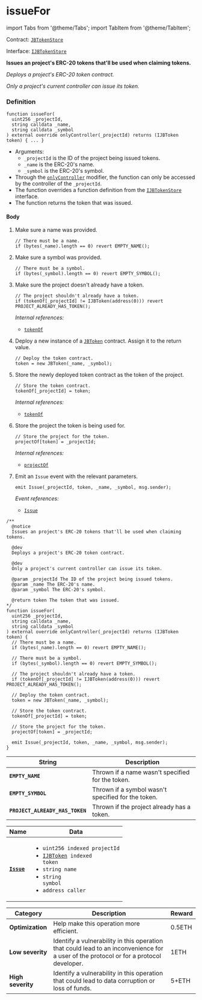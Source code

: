 # issueFor

import Tabs from '@theme/Tabs';
import TabItem from '@theme/TabItem';

Contract: [`JBTokenStore`](/dev/api/v2/contracts/jbtokenstore/README.md)​‌

Interface: [`IJBTokenStore`](/dev/api/v2/interfaces/ijbtokenstore.md)

<Tabs>
<TabItem value="Step by step" label="Step by step">

**Issues an project's ERC-20 tokens that'll be used when claiming tokens.**

_Deploys a project's ERC-20 token contract._

_Only a project's current controller can issue its token._

### Definition

```
function issueFor(
  uint256 _projectId,
  string calldata _name,
  string calldata _symbol
) external override onlyController(_projectId) returns (IJBToken token) { ... }
```

* Arguments:
  * `_projectId` is the ID of the project being issued tokens.
  * `_name` is the ERC-20's name.
  * `_symbol` is the ERC-20's symbol.
* Through the [`onlyController`](/dev/api/v2/contracts/or-abstract/jbcontrollerutility/modifiers/onlycontroller.md) modifier, the function can only be accessed by the controller of the `_projectId`.
* The function overrides a function definition from the [`IJBTokenStore`](/dev/api/v2/interfaces/ijbtokenstore.md) interface.
* The function returns the token that was issued.

#### Body

1.  Make sure a name was provided.

    ```
    // There must be a name.
    if (bytes(_name).length == 0) revert EMPTY_NAME();
    ```
2.  Make sure a symbol was provided.

    ```
    // There must be a symbol.
    if (bytes(_symbol).length == 0) revert EMPTY_SYMBOL();
    ```
3.  Make sure the project doesn't already have a token.

    ```
    // The project shouldn't already have a token.
    if (tokenOf[_projectId] != IJBToken(address(0))) revert PROJECT_ALREADY_HAS_TOKEN();
    ```

    _Internal references:_

    * [`tokenOf`](/dev/api/v2/contracts/jbtokenstore/properties/tokenof.md)
4.  Deploy a new instance of a [`JBToken`](/dev/api/v2/contracts/jbtoken/) contract. Assign it to the return value.

    ```
    // Deploy the token contract.
    token = new JBToken(_name, _symbol);
    ```
5.  Store the newly deployed token contract as the token of the project.

    ```
    // Store the token contract.
    tokenOf[_projectId] = token;
    ```

    _Internal references:_

    * [`tokenOf`](/dev/api/v2/contracts/jbtokenstore/properties/tokenof.md)
6.  Store the project the token is being used for.

    ```
    // Store the project for the token.
    projectOf[token] = _projectId;
    ```

    _Internal references:_

    * [`projectOf`](/dev/api/v2/contracts/jbtokenstore/properties/projectof.md)
7.  Emit an `Issue` event with the relevant parameters.

    ```
    emit Issue(_projectId, token, _name, _symbol, msg.sender);
    ```

    _Event references:_

    * [`Issue`](/dev/api/v2/contracts/jbtokenstore/events/issue.md)

</TabItem>

<TabItem value="Code" label="Code">

```
/**
  @notice
  Issues an project's ERC-20 tokens that'll be used when claiming tokens.

  @dev
  Deploys a project's ERC-20 token contract.

  @dev
  Only a project's current controller can issue its token.

  @param _projectId The ID of the project being issued tokens.
  @param _name The ERC-20's name.
  @param _symbol The ERC-20's symbol.

  @return token The token that was issued.
*/
function issueFor(
  uint256 _projectId,
  string calldata _name,
  string calldata _symbol
) external override onlyController(_projectId) returns (IJBToken token) {
  // There must be a name.
  if (bytes(_name).length == 0) revert EMPTY_NAME();

  // There must be a symbol.
  if (bytes(_symbol).length == 0) revert EMPTY_SYMBOL();

  // The project shouldn't already have a token.
  if (tokenOf[_projectId] != IJBToken(address(0))) revert PROJECT_ALREADY_HAS_TOKEN();

  // Deploy the token contract.
  token = new JBToken(_name, _symbol);

  // Store the token contract.
  tokenOf[_projectId] = token;

  // Store the project for the token.
  projectOf[token] = _projectId;

  emit Issue(_projectId, token, _name, _symbol, msg.sender);
}
```

</TabItem>

<TabItem value="Errors" label="Errors">

| String                     | Description                                        |
| -------------------------- | -------------------------------------------------- |
| **`EMPTY_NAME`**           | Thrown if a name wasn't specified for the token.   |
| **`EMPTY_SYMBOL`**         | Thrown if a symbol wasn't specified for the token. |
| **`PROJECT_ALREADY_HAS_TOKEN`** | Thrown if the project already has a token.  |

</TabItem>

<TabItem value="Events" label="Events">

| Name                              | Data                                                                                                                                                                                                         |
| --------------------------------- | ------------------------------------------------------------------------------------------------------------------------------------------------------------------------------------------------------------ |
| [**`Issue`**](/dev/api/v2/contracts/jbtokenstore/events/issue.md)                           | <ul><li><code>uint256 indexed projectId</code></li><li><code>[IJBToken](/dev/api/v2/interfaces/ijbtoken.md) indexed token</code></li><li><code>string name</code></li><li><code>string symbol</code></li><li><code>address caller</code></li></ul>                                                                  |

</TabItem>

<TabItem value="Bug bounty" label="Bug bounty">

| Category          | Description                                                                                                                            | Reward |
| ----------------- | -------------------------------------------------------------------------------------------------------------------------------------- | ------ |
| **Optimization**  | Help make this operation more efficient.                                                                                               | 0.5ETH |
| **Low severity**  | Identify a vulnerability in this operation that could lead to an inconvenience for a user of the protocol or for a protocol developer. | 1ETH   |
| **High severity** | Identify a vulnerability in this operation that could lead to data corruption or loss of funds.                                        | 5+ETH  |

</TabItem>
</Tabs>
